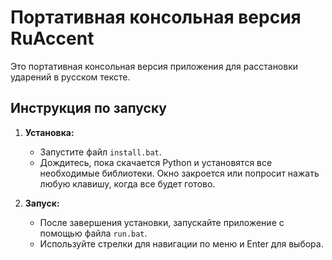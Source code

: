 # Портативная консольная версия RuAccent

Это портативная консольная версия приложения для расстановки ударений в русском тексте.

## Инструкция по запуску

1.  **Установка:**
    *   Запустите файл `install.bat`.
    *   Дождитесь, пока скачается Python и установятся все необходимые библиотеки. Окно закроется или попросит нажать любую клавишу, когда все будет готово.

2.  **Запуск:**
    *   После завершения установки, запускайте приложение с помощью файла `run.bat`.
    *   Используйте стрелки для навигации по меню и Enter для выбора.